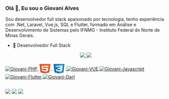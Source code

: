### Olá 👋, Eu sou o Giovani Alves

Sou desenvolvedor full stack apaixonado por tecnologia, tenho experiência com .Net, Laravel, Vue.js, SQL e Flutter, formado em Análise e Desenvolvimento de Sistemas pelo IFNMG - Instituto Federal do Norte de Minas Gerais.

- 🌱 Desenvolvedor Full Stack

<div align="center">
  <a href="https://github.com/giovanialves">
  <img height="180em" src="https://github-readme-stats.vercel.app/api?username=giovanialves&show_icons=true&theme=dracula&include_all_commits=true&count_private=true"/>
  <img height="180em" src="https://github-readme-stats.vercel.app/api/top-langs/?username=giovanialves&layout=compact&langs_count=7&theme=dracula"/>
</div>
<div style="display: inline_block"><br>
  <img align="center" alt="Giovani-PHP" height="30" width="40" src="https://cdn.jsdelivr.net/gh/devicons/devicon/icons/php/php-plain.svg">
  <img align="center" alt="Giovani-HTML" height="30" width="40" src="https://raw.githubusercontent.com/devicons/devicon/master/icons/html5/html5-original.svg">
  <img align="center" alt="Giovani-CSS" height="30" width="40" src="https://raw.githubusercontent.com/devicons/devicon/master/icons/css3/css3-original.svg">
  <img align="center" alt="Giovani-VUE" height="30" width="40" src="https://cdn.jsdelivr.net/gh/devicons/devicon/icons/vuejs/vuejs-original.svg">
  <img align="center" alt="Giovani-Javascript" height="30" width="40" src="https://cdn.jsdelivr.net/gh/devicons/devicon/icons/javascript/javascript-plain.svg">
  <img align="center" alt="Giovani-Flutter" height="30" width="40" src="https://cdn.jsdelivr.net/gh/devicons/devicon/icons/flutter/flutter-original.svg">
  <img align="center" alt="Giovani-Dart" height="30" width="40" src="https://cdn.jsdelivr.net/gh/devicons/devicon/icons/dart/dart-original-wordmark.svg">
</div>
  
  ##
 
<div> 
  <a href="https://www.linkedin.com/in/giovani-alves-b07742240" target="_blank"><img src="https://img.shields.io/badge/-LinkedIn-%230077B5?style=for-the-badge&logo=linkedin&logoColor=white" target="_blank"></a>
  <a href="https://www.facebook.com/profile.php?id=100004194856878" target="_blank"><img src="https://img.shields.io/badge/-facebook-%230077B5?style=for-the-badge&logo=facebook&logoColor=white" target="_blank"></a>
  <a href = "mailto:giovani.alves.glv@gmail.com"><img src="https://img.shields.io/badge/-Gmail-%23333?style=for-the-badge&logo=gmail&logoColor=white" target="_blank"></a>
  
</div>

